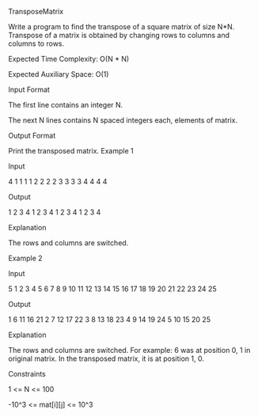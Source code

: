 TransposeMatrix

Write a program to find the transpose of a square matrix of size N\*N. Transpose of a matrix is obtained by changing rows to columns and columns to rows.

Expected Time Complexity: O(N \* N)

Expected Auxiliary Space: O(1)

Input Format

The first line contains an integer N.

The next N lines contains N spaced integers each, elements of matrix.

Output Format

Print the transposed matrix.
Example 1

Input

4
1 1 1 1
2 2 2 2
3 3 3 3
4 4 4 4

Output

1 2 3 4
1 2 3 4
1 2 3 4
1 2 3 4

Explanation

The rows and columns are switched.

Example 2

Input

5
1 2 3 4 5
6 7 8 9 10
11 12 13 14 15
16 17 18 19 20
21 22 23 24 25

Output

1 6 11 16 21
2 7 12 17 22
3 8 13 18 23
4 9 14 19 24
5 10 15 20 25

Explanation

The rows and columns are switched. For example: 6 was at position 0, 1 in original matrix. In the transposed matrix, it is at position 1, 0.

Constraints

1 <= N <= 100

-10^3 <= mat[i][j] <= 10^3
